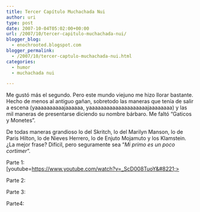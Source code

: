 ```yaml
---
title: Tercer Capítulo Muchachada Nui
author: uri
type: post
date: 2007-10-04T05:02:00+00:00
url: /2007/10/tercer-capitulo-muchachada-nui/
blogger_blog:
  - enochrooted.blogspot.com
blogger_permalink:
  - /2007/10/tercer-captulo-muchachada-nui.html
categories:
  - humor
  - muchachada nui

---
```

Me gustó más el segundo. Pero este mundo viejuno me hizo llorar bastante. Hecho de menos al antiguo gañan, sobretodo las maneras que tenía de salir a escena (yaaaaaaaaaajaaaaaa, yaaaaaaaaaaaaaaaaaaaajaaaaaaaa) y las mil maneras de presentarse diciendo su nombre bárbaro. Me faltó &#8220;Gaticos y Monetes&#8221;.

De todas maneras grandioso lo del Skritch, lo del Marilyn Manson, lo de Paris Hilton, lo de Nieves Herrero, lo de Enjuto Mojamuto y los Klamstein. ¿La mejor frase? Difícil, pero seguramente sea &#8220;<span style="font-style:italic;">Mi primo es un poco cortimer</span>&#8220;.

Parte 1:  
[youtube=https://www.youtube.com/watch?v=_ScD008TuoY&#8221;>

Parte 2:

Parte 3:

Parte4: